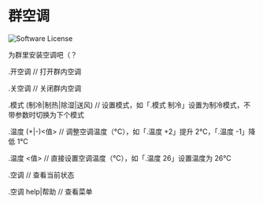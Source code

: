 # 群空调

![Software License](https://img.shields.io/badge/license-MIT-brightgreen.svg?style=flat-square)

为群里安装空调吧（？

.开空调 // 打开群内空调

.关空调 // 关闭群内空调

.模式 (制冷|制热|除湿|送风) // 设置模式，如「.模式 制冷」设置为制冷模式，不带参数时切换为下个模式

.温度 (+|-)<值> // 调整空调温度（°C），如「.温度 +2」提升 2°C，「.温度 -1」降低 1°C

.温度 <值> // 直接设置空调温度（°C），如「.温度 26」设置温度为 26°C

.空调 // 查看当前状态

.空调 help|帮助 // 查看菜单
